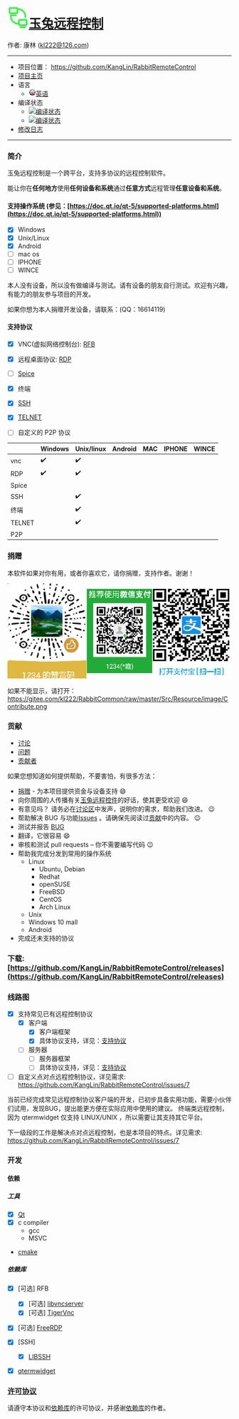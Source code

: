 # <img src="App/Resource/Image/App.png" width="48" height="48" />[玉兔远程控制](https://github.com/KangLin/RabbitRemoteControl)

作者: 康林 (kl222@126.com)

-----------------------------------------------------------------------

- 项目位置： https://github.com/KangLin/RabbitRemoteControl
- [项目主页](https://kanglin.github.io/RabbitRemoteControl/)
- 语言
  - [<img src="Resource/Image/English.png" alt="英语" title="英语" width="16" height="16" />英语](README.md)
- 编译状态
  - [![编译状态](https://github.com/KangLin/RabbitRemoteControl/workflows/CMake/badge.svg)](https://github.com/KangLin/RabbitRemoteControl/workflows/CMake/badge.svg)
  - [![编译状态](https://ci.appveyor.com/api/projects/status/jai7jf3xr2vb44q8?svg=true)](https://ci.appveyor.com/project/KangLin/rabbitremotecontrol)
- [修改日志](ChangeLog_zh_CN.md)

-----------------------------------------------------------------------
### 简介
玉兔远程控制是一个跨平台，支持多协议的远程控制软件。

能让你在**任何地方**使用**任何设备和系统**通过**任意方式**远程管理**任意设备和系统**。

#### 支持操作系统 (参见：[https://doc.qt.io/qt-5/supported-platforms.html](https://doc.qt.io/qt-5/supported-platforms.html))
- [x] Windows
- [x] Unix/Linux
- [x] Android
- [ ] mac os
- [ ] IPHONE
- [ ] WINCE

本人没有设备，所以没有做编译与测试。请有设备的朋友自行测试。欢迎有兴趣，有能力的朋友参与项目的开发。

如果你想为本人捐赠开发设备，请联系：(QQ：16614119)

#### 支持协议
- [x] VNC(虚拟网络控制台): [RFB](https://github.com/rfbproto/rfbproto)
- [x] 远程桌面协议: [RDP](https://github.com/FreeRDP/FreeRDP/wiki/Reference-Documentation)
- [ ] [Spice](https://www.spice-space.org/)
- [x] 终端
- [x] [SSH]()
- [x] [TELNET]()
- [ ] 自定义的 P2P 协议


|        |Windows           |Unix/linux        |Android           |MAC               |IPHONE            |WINCE             |
|--------|------------------|------------------|------------------|------------------|------------------|------------------|
|vnc     |:heavy_check_mark:|:heavy_check_mark:|                  |                  |                  |                  |
|RDP     |:heavy_check_mark:|:heavy_check_mark:|                  |                  |                  |                  |
|Spice   |                  |                  |                  |                  |                  |                  |
|SSH     |                  |:heavy_check_mark:|                  |                  |                  |                  |
|终端     |                  |:heavy_check_mark:|                  |                  |                  |                  |
|TELNET  |                  |:heavy_check_mark:|                  |                  |                  |                  |
|P2P     |                  |                  |                  |                  |                  |                  |


### 捐赠
本软件如果对你有用，或者你喜欢它，请你捐赠，支持作者。谢谢！

[![捐赠](https://github.com/KangLin/RabbitCommon/raw/master/Src/Resource/image/Contribute.png "捐赠")](https://github.com/KangLin/RabbitCommon/raw/master/Src/Resource/image/Contribute.png "捐赠") 

如果不能显示，请打开：
https://gitee.com/kl222/RabbitCommon/raw/master/Src/Resource/image/Contribute.png

### 贡献

- [讨论](https://github.com/KangLin/RabbitRemoteControl/discussions)
- [问题](https://github.com/KangLin/RabbitRemoteControl/issues)
- [贡献者](https://github.com/KangLin/RabbitRemoteControl/graphs/contributors)

如果您想知道如何提供帮助，不要害怕，有很多方法：

* [捐赠](#捐赠) - 为本项目提供资金与设备支持 :smile:
* 向你周围的人传播有关[玉兔远程控件](https://github.com/KangLin/RabbitRemoteControl)的好话，使其更受欢迎 :smile:
* 有意见吗？ 请务必在[讨论区](https://github.com/KangLin/RabbitRemoteControl/discussions)中发声，说明你的需求，帮助我们改进。 :wink:
* 帮助解决 BUG 与功能[Issues](https://github.com/KangLin/RabbitRemoteControl/issues) 。请确保先阅读过[贡献](#贡献)中的内容。 :wink:
* 测试并报告 [BUG](https://github.com/KangLin/RabbitRemoteControl/issues)
* 翻译，它很容易 :smile:
* 审核和测试 pull requests – 你不需要编写代码 :wink:
* 帮助我完成分发到常用的操作系统
  - Linux
    + Ubuntu, Debian
    + Redhat
    + openSUSE
    + FreeBSD
    + CentOS
    + Arch Linux
  - Unix
  - Windows 10 mall
  - Android
* 完成还未支持的协议

### 下载: [https://github.com/KangLin/RabbitRemoteControl/releases](https://github.com/KangLin/RabbitRemoteControl/releases)

### 线路图
- [x] 支持常见已有远程控制协议
  - [x] 客户端
    - [x] 客户端框架
    - [x] 具体协议支持，详见：[支持协议](#支持协议)
  - [ ] 服务器
    - [ ] 服务器框架
    - [ ] 具体协议支持，详见：[支持协议](#支持协议)
- [ ] 自定义点对点远程控制协议，详见需求: https://github.com/KangLin/RabbitRemoteControl/issues/7

当前已经完成常见远程控制协议客户端的开发，已初步具备实用功能，需要小伙伴们试用，发现BUG，提出能更方便在实际应用中使用的建议。
终端类远程控制，因为 qtermwidget 仅支持 LINUX/UNIX ，所以需要让其支持其它平台。

下一级段的工作是解决点对点远程控制，也是本项目的特点。详见需求: https://github.com/KangLin/RabbitRemoteControl/issues/7

### 开发
#### 依赖
##### 工具
- [x] [Qt](qt.io)
- [x] c compiler
  + gcc
  + MSVC
- [cmake](https://cmake.org/)

##### 依赖库
- [x] [可选] RFB
  + [x] [可选] [libvncserver](https://github.com/LibVNC/libvncserver)
  + [x] [可选] [TigerVnc](https://github.com/KangLin/tigervnc)
- [x] [可选] [FreeRDP](https://github.com/FreeRDP/FreeRDP)
- [x] [SSH]
  + [x] [LIBSSH](https://www.libssh.org)
- [x] [qtermwidget](https://github.com/lxqt/qtermwidget)


### [许可协议](License.md "License.md")
请遵守本协议和[依赖库](#依赖库)的许可协议，并感谢[依赖库](#依赖库)的作者。
